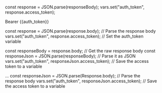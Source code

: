 const response = JSON.parse(responseBody);
vars.set("auth_token", response.access_token);

Bearer {{auth_token}}

const response = JSON.parse(response.body); // Parse the response body
vars.set("auth_token", response.access_token); // Set the auth_token variable

const responseBody = response.body; // Get the raw response body
const responseJson = JSON.parse(responseBody); // Parse it as JSON
vars.set("auth_token", responseJson.access_token); // Save the access token to a variable


...
const responseJson = JSON.parse(Response.body); // Parse the response body
vars.set("auth_token", responseJson.access_token); // Save the access token to a variable
